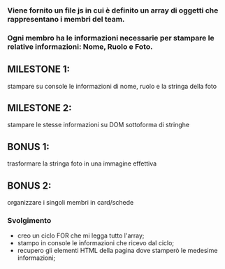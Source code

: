 ### Viene fornito un file js in cui è definito un array di oggetti che rappresentano i membri del team.

### Ogni membro ha le informazioni necessarie per stampare le relative informazioni: Nome, Ruolo e Foto.

## MILESTONE 1:

stampare su console le informazioni di nome, ruolo e la stringa della foto

## MILESTONE 2:

stampare le stesse informazioni su DOM sottoforma di stringhe

## BONUS 1:

trasformare la stringa foto in una immagine effettiva

## BONUS 2:

organizzare i singoli membri in card/schede

### Svolgimento

- creo un ciclo FOR che mi legga tutto l'array;
- stampo in console le informazioni che ricevo dal ciclo;
- recupero gli elementi HTML della pagina dove stamperò le medesime informazioni;

